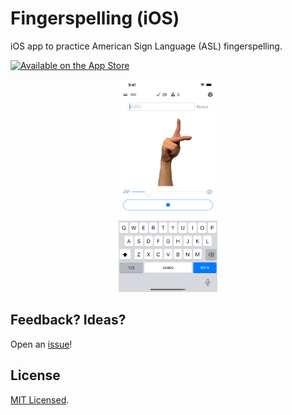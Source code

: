 # Fingerspelling (iOS)

iOS app to practice American Sign Language (ASL) fingerspelling.

[![Available on the App Store](http://cl.ly/WouG/Download_on_the_App_Store_Badge_US-UK_135x40.svg)](https://apps.apple.com/us/app/asl-fingerspelling-practice/id1503242863)

<div align="center">
  <a href="https://apps.apple.com/us/app/asl-fingerspelling-practice/id1503242863"><img src="media/screenshot.png" height="340" /></a>
</div>

## Feedback? Ideas?

Open an [issue](https://github.com/sloria/Fingerspelling-iOS/issues)!

## License

[MIT Licensed](https://sloria.mit-license.org/).
